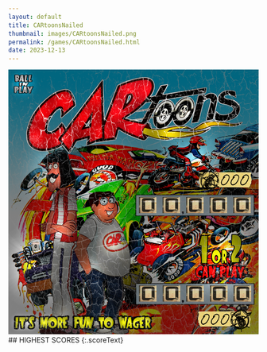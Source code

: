 ```yaml
---
layout: default
title: CARtoonsNailed
thumbnail: images/CARtoonsNailed.png
permalink: /games/CARtoonsNailed.html
date: 2023-12-13
---
```


<img src="../images/CARtoonsNailed.png" class="gameThumbnail img-fluid mx-auto align-middle">
## HIGHEST SCORES
{:.scoreText}

